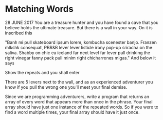 # Matching Words
28 JUNE 2017
You are a treasure hunter and you have found a cave that you believe holds the ultimate treasure. But there is a wall in your way. On it is inscribed this

"Banh mi pull skateboard ipsum lorem, kombucha scenester banjo. Franzen mlkshk consequat, PBR&B lever lever listicle irony pop-up sriracha on the saliva. Shabby on chic eu iceland far next level far lever pull drinking the right vinegar fanny pack pull minim right chicharrones migas."
And below it says

Show the repeats and you shall enter

There are 5 levers next to the wall, and as an experienced adventurer you know if you pull the wrong one you'll meet your final demise.

Since we are programming adventurers, write a program that returns an array of every word that appears more than once in the phrase. Your final array should have just one instance of the repeated words. So if you were to find a word multiple times, your final array should have it just once.